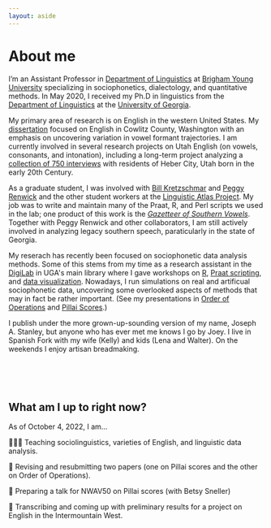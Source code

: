 ```yaml
---
layout: aside
---
```


About me
========

I’m an Assistant Professor in [Department of Linguistics](https://linguistics.byu.edu) at [Brigham Young University](https://www.byu.edu) specializing in sociophonetics,  dialectology, and quantitative methods. In May 2020, I received my Ph.D in linguistics from the [Department of Linguistics](https://linguistics.uga.edu) at the [University of Georgia](https://www.uga.edu). 

My primary area of research is on English in the western United States. My [dissertation](/blog/dissertation) focused on English in Cowlitz County, Washington with an emphasis on uncovering variation in vowel formant trajectories. I am currently involved in several research projects on Utah English (on vowels, consonants, and intonation), including a long-term project analyzing a [collection of 750 interviews](/blog/kohler-tapes) with residents of Heber City, Utah born in the early 20th Century.

As a graduate student, I was involved with [Bill Kretzschmar](https://www.english.uga.edu/directory/495/detail) and [Peggy Renwick](https://faculty.franklin.uga.edu/mrenwick/about) and the other student workers at the [Linguistic Atlas Project](http://www.lap.uga.edu/). My job was to write and maintain many of the Praat, R, and Perl scripts we used in the lab; one product of this work is the  [*Gazetteer of Southern Vowels*](http://lap3.libs.uga.edu/u/jstanley/vowelcharts/). Together with Peggy Renwick and other collaborators, I am still actively involved in analyzing legacy southern speech, paraticularly in the state of Georgia.

My reserach has recently been focused on sociophonetic data analysis methods. Some of this stems from my time as a research assistant in the [DigiLab](https://digi.uga.edu) in UGA's main library where I gave workshops on [R](pages/r-workshops), [Praat scripting](pages/praat-workshops), and [data visualization](pages/dataviz). Nowadays, I run simulations on real and artificual sociophonetic data, uncovering some overlooked aspects of methods that may in fact be rather important. (See my presentations in [Order of Operations](/blog/nwav49) and [Pillai Scores](/blog/asa2021).)

<!--In the past I have done research on language change in real time, morphology in Quechua and Guarani, forms of address among members of the Church of Jesus Christ of Latter-day Saints, language documentation, and agent-based simulations of language change. Before switching to linguistics, I was a music performance major (on trombone believe it or not!) and you might still catch me playing some Shostakovich or Rachmaninoff on piano.  -->

I publish under the more grown-up-sounding version of my name, Joseph A. Stanley, but anyone who has ever met me knows I go by Joey. <!-- Recent non-linguistics books I've read were on ghost towns, typography, the Strauss–Howe generational theory, and very specific topics under the broad umbrella of "civil engineering."--> I live in Spanish Fork with my wife (Kelly) and kids (Lena and Walter). On the weekends I enjoy artisan breadmaking.

<!--
<center style = "font-size: 75%;">
<img class="rounded" src="/images/photos/joey_bread.jpg" style="width: 50%;"/>
<br/>
A hefty ~3.5lb. loaf of white bread I made for Thanksgiving 2018.
<br/>
<br/>
</center>
-->

<br/>
<br/>
<br/>

## What am I up to right now? 

As of October 4, 2022, I am…

<!--Teaching-->

👨🏻‍🏫 Teaching sociolinguistics, varieties of English, and linguistic data analysis.

<!--👨🏻‍🏫 Wrapping up my English Phonetics and Phonology (ELANG 327) and Research Methods (LING 604) courses.-->

<!--Research-->

<!--👨🏻‍🏫 Prepping a talk for ..... -->

<!--📝 Finalizing a manuscript on Georgia English.-->

📝 Revising and resubmitting two papers (one on Pillai scores and the other on Order of Operations).

📝 Preparing a talk for NWAV50 on Pillai scores (with Betsy Sneller)

<!--📝 Working on a manuscript based on my dissertation (finally).-->

<!--😅 Trying to finish up some of the projects I was hoping to finish this summer.-->

<!--🧑‍💻 Managing several RAs to help transcribe a bunch of audio I collected as a grad student.-->

🎤 Transcribing and coming up with preliminary results for a project on English in the Intermountain West. 



<!--Reading-->

<!--📖 Reading Laver (1980) *The Phonetic Description of Voice Quality*.-->


<!--Personal-->

<!--🌵 Celebrating the 1-year anniversary of acquiring my (now too many) succulents.-->

<!--🎹 Prepping for an organ arrangement that I've written that I'll play in church in April.-->